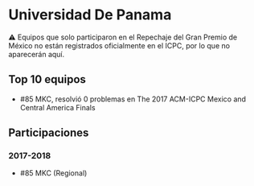 # Universidad De Panama

:warning: Equipos que solo participaron en el Repechaje del Gran Premio de México no están registrados oficialmente en el ICPC, por lo que no aparecerán aquí.

## Top 10 equipos

- #85 MKC, resolvió 0 problemas en The 2017 ACM-ICPC Mexico and Central America Finals

## Participaciones

### 2017-2018

- #85 MKC (Regional)



